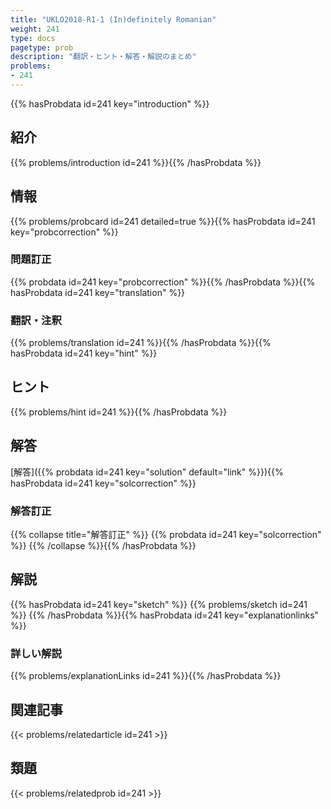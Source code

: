 ```yaml
---
title: "UKLO2018-R1-1 (In)definitely Romanian"
weight: 241
type: docs
pagetype: prob
description: "翻訳・ヒント・解答・解説のまとめ"
problems: 
- 241
---
```


{{% hasProbdata id=241 key="introduction" %}}

## 紹介

{{% problems/introduction id=241 %}}{{% /hasProbdata %}}

## 情報

{{% problems/probcard id=241 detailed=true %}}{{% hasProbdata id=241 key="probcorrection" %}}

### 問題訂正

{{% probdata id=241 key="probcorrection" %}}{{% /hasProbdata %}}{{% hasProbdata id=241 key="translation" %}}

### 翻訳・注釈

{{% problems/translation id=241 %}}{{% /hasProbdata %}}{{% hasProbdata id=241 key="hint" %}}

## ヒント

{{% problems/hint id=241 %}}{{% /hasProbdata %}}

## 解答

[解答]({{% probdata id=241 key="solution" default="link" %}}){{% hasProbdata id=241 key="solcorrection" %}}

### 解答訂正

{{% collapse title="解答訂正" %}}
{{% probdata id=241 key="solcorrection" %}}
{{% /collapse %}}{{% /hasProbdata %}}

## 解説

{{% hasProbdata id=241 key="sketch" %}}
{{% problems/sketch id=241 %}}
{{% /hasProbdata %}}{{% hasProbdata id=241 key="explanationlinks" %}}

### 詳しい解説

{{% problems/explanationLinks id=241 %}}{{% /hasProbdata %}}

## 関連記事

{{< problems/relatedarticle id=241 >}}

## 類題

{{< problems/relatedprob id=241 >}}
